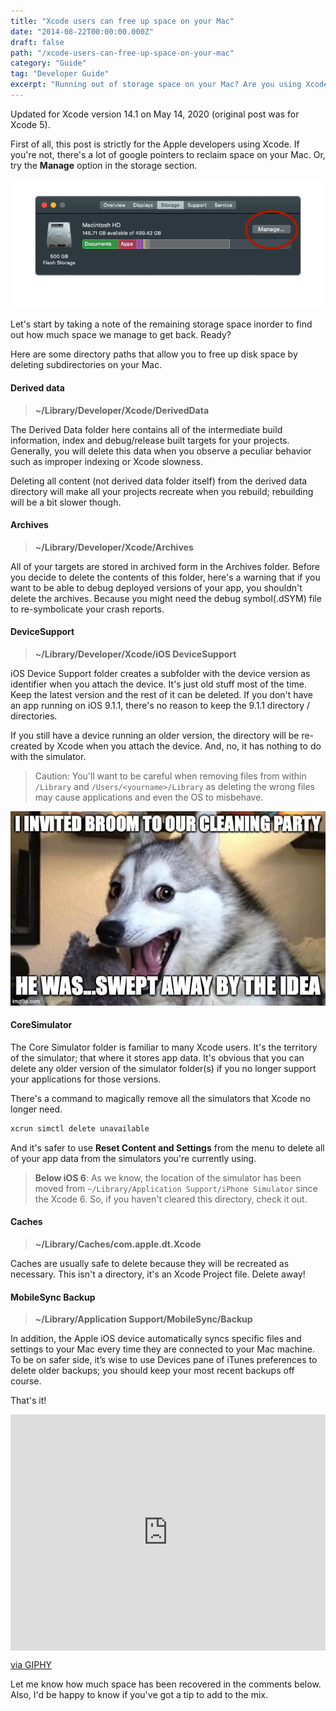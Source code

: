 ```yaml
---
title: "Xcode users can free up space on your Mac"
date: "2014-08-22T00:00:00.000Z"
draft: false
path: "/xcode-users-can-free-up-space-on-your-mac"
category: "Guide"
tag: "Developer Guide"
excerpt: "Running out of storage space on your Mac? Are you using Xcode IDE? Note the remaining storage space and try the following steps. You're in for a treat."
---
```


Updated for Xcode version 14.1 on May 14, 2020 (original post was for Xcode 5).

First of all, this post is strictly for the Apple developers using Xcode. If you're not, there's a lot of google pointers to reclaim space on your Mac. Or, try the **Manage** option in the storage section.

![manage storage](./storage.png)

Let's start by taking a note of the remaining storage space inorder to find out how much space we manage to get back. Ready?

Here are some directory paths that allow you to free up disk space by deleting subdirectories on your Mac.

#### Derived data

> **~/Library/Developer/Xcode/DerivedData**

The Derived Data folder here contains all of the intermediate build information, index and debug/release built targets for your projects. Generally, you will delete this data when you observe a peculiar behavior such as improper indexing or Xcode slowness.

Deleting all content (not derived data folder itself) from the derived data directory will make all your projects recreate when you rebuild; rebuilding will be a bit slower though.

#### Archives

> **~/Library/Developer/Xcode/Archives**

All of your targets are stored in archived form in the Archives folder. Before you decide to delete the contents of this folder, here's a warning that if you want to be able to debug deployed versions of your app, you shouldn't delete the archives. Because you might need the debug symbol(.dSYM) file to re-symbolicate your crash reports.

#### DeviceSupport

> **~/Library/Developer/Xcode/iOS DeviceSupport**

iOS Device Support folder creates a subfolder with the device version as identifier when you attach the device. It's just old stuff most of the time. Keep the latest version and the rest of it can be deleted. If you don't have an app running on iOS 9.1.1, there's no reason to keep the 9.1.1 directory / directories.

If you still have a device running an older version, the directory will be re-created by Xcode when you attach the device. And, no, it has nothing to do with the simulator.

> Caution: You'll want to be careful when removing files from within `/Library` and `/Users/<yourname>/Library` as deleting the wrong files may cause applications and even the OS to misbehave.

![pun husky](./pun-dog.jpg)

#### CoreSimulator

The Core Simulator folder is familiar to many Xcode users. It's the territory of the simulator; that where it stores app data. It's obvious that you can delete any older version of the simulator folder(s) if you no longer support your applications for those versions.

There's a command to magically remove all the simulators that Xcode no longer need.

```sh
xcrun simctl delete unavailable
```

And it's safer to use **Reset Content and Settings** from the menu to delete all of your app data from the simulators you're currently using.

> **Below iOS 6**: As we know, the location of the simulator has been moved from `~/Library/Application Support/iPhone Simulator` since the Xcode 6. So, if you haven't cleared this directory, check it out.

#### Caches

> **~/Library/Caches/com.apple.dt.Xcode**

Caches are usually safe to delete because they will be recreated as necessary. This isn't a directory, it's an Xcode Project file. Delete away!

#### MobileSync Backup

> **~/Library/Application Support/MobileSync/Backup**

In addition, the Apple iOS device automatically syncs specific files and settings to your Mac every time they are connected to your Mac machine.
To be on safer side, it’s wise to use Devices pane of iTunes preferences to delete older backups; you should keep your most recent backups off course.

That's it!

<div style="width:100%;height:0;padding-bottom:75%;position:relative;"><iframe src="https://giphy.com/embed/D7T5m0AFV8Yg0" width="100%" height="100%" style="position:absolute" frameBorder="0" class="giphy-embed" allowFullScreen></iframe></div><p><a href="https://giphy.com/gifs/genius-mick-jenkins-D7T5m0AFV8Yg0">via GIPHY</a></p>

Let me know how much space has been recovered in the comments below. Also, I'd be happy to know if you've got a tip to add to the mix.
